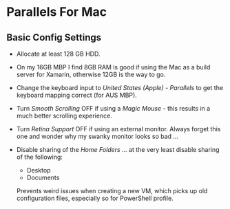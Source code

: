 # Parallels For Mac

## Basic Config Settings

* Allocate at least 128 GB HDD.
* On my 16GB MBP I find 8GB RAM is good if using the Mac as a build server for Xamarin, otherwise 12GB is the way to go.
* Change the keyboard input to _United States (Apple) - Parallels_ to get the keyboard mapping correct (for AUS MBP).
* Turn _Smooth Scrolling_ OFF if using a _Magic Mouse_ - this results in a much better scrolling experience.
* Turn _Retina Support_ OFF if using an external monitor. Always forget this one and wonder why my swanky monitor looks so bad ...
* Disable sharing of the _Home Folders_ ... at the very least disable sharing of the following:
   * Desktop
   * Documents
   
   Prevents weird issues when creating a new VM, which picks up old configuration files, especially so for PowerShell profile.

